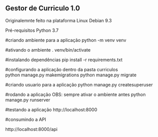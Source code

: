 ## Gestor de Curriculo 1.0

Originalemnte feito na plataforma Linux Debian 9.3

Pré-requisitos
Python 3.7

#criando ambiente para a aplicação
python -m venv venv 

#ativando o ambiente
. venv/bin/activate

#instalando dependências
pip install -r requirements.txt

#configurando a aplicação dentro da pasta curriculos  
python manage.py makemigrations
python manage.py migrate

#criando usuario para a aplicação
python manage.py createsuperuser

#rodando a aplicação OBS: sempre ativar o ambiente antes
python manage.py runserver

#testando a aplicação
http://localhost:8000

#consumindo a API

http://localhost:8000/api